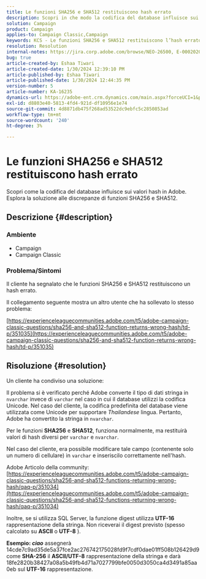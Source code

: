 ```yaml
---
title: Le funzioni SHA256 e SHA512 restituiscono hash errato
description: Scopri in che modo la codifica del database influisce sui valori hash in Adobe.
solution: Campaign
product: Campaign
applies-to: Campaign Classic,Campaign
keywords: KCS - Le funzioni SHA256 e SHA512 restituiscono l’hash errato 2° aggiornamento
resolution: Resolution
internal-notes: https://jira.corp.adobe.com/browse/NEO-26500, E-000202021, E-000148142
bug: true
article-created-by: Eshaa Tiwari
article-created-date: 1/30/2024 12:39:10 PM
article-published-by: Eshaa Tiwari
article-published-date: 1/30/2024 12:44:35 PM
version-number: 5
article-number: KA-16235
dynamics-url: https://adobe-ent.crm.dynamics.com/main.aspx?forceUCI=1&pagetype=entityrecord&etn=knowledgearticle&id=76bac78d-6cbf-ee11-9079-6045bd006268
exl-id: d8803e40-5813-4fd4-921d-df10956e1e74
source-git-commit: 4d8871db475f268ad53522dc9ebfc5c2850853ad
workflow-type: tm+mt
source-wordcount: '240'
ht-degree: 3%

---
```


# Le funzioni SHA256 e SHA512 restituiscono hash errato


Scopri come la codifica del database influisce sui valori hash in Adobe. Esplora la soluzione alle discrepanze di funzioni SHA256 e SHA512.

## Descrizione {#description}


### <b>Ambiente</b>

- Campaign
- Campaign Classic


### <b>Problema/Sintomi</b>

Il cliente ha segnalato che le funzioni SHA256 e SHA512 restituiscono un hash errato.

Il collegamento seguente mostra un altro utente che ha sollevato lo stesso problema:

[https://experienceleaguecommunities.adobe.com/t5/adobe-campaign-classic-questions/sha256-and-sha512-function-returns-wrong-hash/td-p/351035](https://experienceleaguecommunities.adobe.com/t5/adobe-campaign-classic-questions/sha256-and-sha512-function-returns-wrong-hash/td-p/351035)




## Risoluzione {#resolution}


Un cliente ha condiviso una soluzione:

Il problema si è verificato perché Adobe converte il tipo di dati stringa in `nvarchar` invece di `varchar` nel caso in cui il database utilizzi la codifica Unicode. Nel caso del cliente, la codifica predefinita del database viene utilizzata come Unicode per supportare *Thailandese* lingua. Pertanto, Adobe ha convertito la stringa in `nvarchar`.

Per le funzioni <b>SHA256</b> e <b>SHA512</b>, funziona normalmente, ma restituirà valori di hash diversi per `varchar` e `nvarchar`.

Nel caso del cliente, era possibile modificare tale campo (contenente solo un numero di cellulare) in `varchar` e inseriscilo correttamente nell&#39;hash.

Adobe Articolo della community:
[https://experienceleaguecommunities.adobe.com/t5/adobe-campaign-classic-questions/sha256-and-sha512-functions-returning-wrong-hash/qaq-p/351034](https://experienceleaguecommunities.adobe.com/t5/adobe-campaign-classic-questions/sha256-and-sha512-functions-returning-wrong-hash/qaq-p/351034)

Inoltre, se si utilizza SQL Server, la funzione digest utilizza <b>UTF-16</b> rappresentazione della stringa. Non riceverai il digest previsto (spesso calcolato su <b>ASCII</b> o <b>UTF-8</b> ).

<b>Esempio: *ciao</b>* assegnerà 14cde7c9ad35de5a37fce2ac276742175028fd9f7cdf0dae01ff508b126429d9 come <b>SHA-256</b> il <b>ASCII/UTF-8</b> rappresentazione della stringa e darà 18fe2820b38427a08a5b49fb4d71a7027799bfe0050d3050ca4d3491a85aa0eb sul <b>UTF-16</b> rappresentazione.
